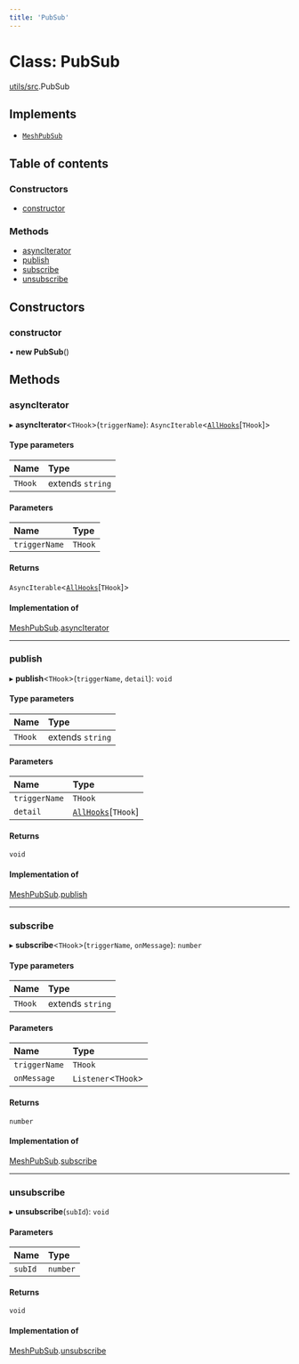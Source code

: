 ```yaml
---
title: 'PubSub'
---
```


# Class: PubSub

[utils/src](../modules/utils_src).PubSub

## Implements

- [`MeshPubSub`](/docs/api/interfaces/types_src.MeshPubSub)

## Table of contents

### Constructors

- [constructor](utils_src.PubSub#constructor)

### Methods

- [asyncIterator](utils_src.PubSub#asynciterator)
- [publish](utils_src.PubSub#publish)
- [subscribe](utils_src.PubSub#subscribe)
- [unsubscribe](utils_src.PubSub#unsubscribe)

## Constructors

### constructor

• **new PubSub**()

## Methods

### asyncIterator

▸ **asyncIterator**<`THook`\>(`triggerName`): `AsyncIterable`<[`AllHooks`](../modules/types_src#allhooks)[`THook`]\>

#### Type parameters

| Name | Type |
| :------ | :------ |
| `THook` | extends `string` |

#### Parameters

| Name | Type |
| :------ | :------ |
| `triggerName` | `THook` |

#### Returns

`AsyncIterable`<[`AllHooks`](../modules/types_src#allhooks)[`THook`]\>

#### Implementation of

[MeshPubSub](/docs/api/interfaces/types_src.MeshPubSub).[asyncIterator](/docs/api/interfaces/types_src.MeshPubSub#asynciterator)

___

### publish

▸ **publish**<`THook`\>(`triggerName`, `detail`): `void`

#### Type parameters

| Name | Type |
| :------ | :------ |
| `THook` | extends `string` |

#### Parameters

| Name | Type |
| :------ | :------ |
| `triggerName` | `THook` |
| `detail` | [`AllHooks`](../modules/types_src#allhooks)[`THook`] |

#### Returns

`void`

#### Implementation of

[MeshPubSub](/docs/api/interfaces/types_src.MeshPubSub).[publish](/docs/api/interfaces/types_src.MeshPubSub#publish)

___

### subscribe

▸ **subscribe**<`THook`\>(`triggerName`, `onMessage`): `number`

#### Type parameters

| Name | Type |
| :------ | :------ |
| `THook` | extends `string` |

#### Parameters

| Name | Type |
| :------ | :------ |
| `triggerName` | `THook` |
| `onMessage` | `Listener`<`THook`\> |

#### Returns

`number`

#### Implementation of

[MeshPubSub](/docs/api/interfaces/types_src.MeshPubSub).[subscribe](/docs/api/interfaces/types_src.MeshPubSub#subscribe)

___

### unsubscribe

▸ **unsubscribe**(`subId`): `void`

#### Parameters

| Name | Type |
| :------ | :------ |
| `subId` | `number` |

#### Returns

`void`

#### Implementation of

[MeshPubSub](/docs/api/interfaces/types_src.MeshPubSub).[unsubscribe](/docs/api/interfaces/types_src.MeshPubSub#unsubscribe)
